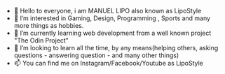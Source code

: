 - 👋 Hello to everyone, i am MANUEL LIPO also known as LipoStyle
- 👀 I’m interested in Gaming, Design, Programming , Sports and many more things as hobbies.
- 🌱 I’m currently learning web development from a well known project "The Odin Project"
- 💞️ I’m looking to learn all the time, by any means(helping others, asking questions - answering question - and many other things)
- 📫 You can find me on Instagram/Facebook/Youtube as LipoStyle

<!---
LipoStyle/LipoStyle is a ✨ special ✨ repository because its `README.md` (this file) appears on your GitHub profile.
You can click the Preview link to take a look at your changes.
--->
